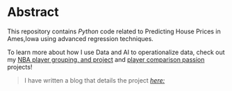 # Abstract
This repository contains *Python* code related to Predicting House Prices in Ames,Iowa using advanced regression techniques.

To learn more about how I use Data and AI to operationalize data, check out my [NBA player grouping, and  project](https://www.strictlybythenumbers.com/cluster) and [player comparison passion](www.strictlybythenumbers.com/compare) projects! 

> I have written a blog that details the project [*here:*](https://nycdatascience.com/blog/student-works/thinking-outside-the-house/)

